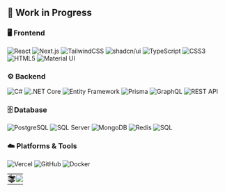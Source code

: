## 🚧 Work in Progress

### 🖥️ Frontend  
![React](https://img.shields.io/badge/React-20232A?style=for-the-badge&logo=react&logoColor=61DAFB)
![Next.js](https://img.shields.io/badge/Next.js-000000?style=for-the-badge&logo=nextdotjs&logoColor=white)
![TailwindCSS](https://img.shields.io/badge/TailwindCSS-06B6D4?style=for-the-badge&logo=tailwindcss&logoColor=white)
![shadcn/ui](https://img.shields.io/badge/shadcn%2Fui-000000?style=for-the-badge&logo=shadcnui&logoColor=white)
![TypeScript](https://img.shields.io/badge/TypeScript-3178C6?style=for-the-badge&logo=typescript&logoColor=white)
![CSS3](https://img.shields.io/badge/CSS3-1572B6?style=for-the-badge&logo=css3&logoColor=white)
![HTML5](https://img.shields.io/badge/HTML5-E34F26?style=for-the-badge&logo=html5&logoColor=white)
![Material UI](https://img.shields.io/badge/MUI-007FFF?style=for-the-badge&logo=mui&logoColor=white)

### ⚙️ Backend  
![C#](https://img.shields.io/badge/C%23-239120?style=for-the-badge&logo=csharp&logoColor=white)
![.NET Core](https://img.shields.io/badge/.NET-512BD4?style=for-the-badge&logo=dotnet&logoColor=white)
![Entity Framework](https://img.shields.io/badge/Entity%20Framework-512BD4?style=for-the-badge&logo=dotnet&logoColor=white)
![Prisma](https://img.shields.io/badge/Prisma-2D3748?style=for-the-badge&logo=prisma&logoColor=white)
![GraphQL](https://img.shields.io/badge/GraphQL-E10098?style=for-the-badge&logo=graphql&logoColor=white)
![REST API](https://img.shields.io/badge/REST%20API-02569B?style=for-the-badge&logo=rest&logoColor=white)

### 🗄️ Database  
![PostgreSQL](https://img.shields.io/badge/PostgreSQL-4169E1?style=for-the-badge&logo=postgresql&logoColor=white)
![SQL Server](https://img.shields.io/badge/SQL%20Server-CC2927?style=for-the-badge&logo=microsoftsqlserver&logoColor=white)
![MongoDB](https://img.shields.io/badge/MongoDB-47A248?style=for-the-badge&logo=mongodb&logoColor=white)
![Redis](https://img.shields.io/badge/Redis-DC382D?style=for-the-badge&logo=redis&logoColor=white)
![SQL](https://img.shields.io/badge/SQL-336791?style=for-the-badge&logo=database&logoColor=white)

### ☁️ Platforms & Tools  
![Vercel](https://img.shields.io/badge/Vercel-000000?style=for-the-badge&logo=vercel&logoColor=white)
![GitHub](https://img.shields.io/badge/GitHub-181717?style=for-the-badge&logo=github&logoColor=white)
![Docker](https://img.shields.io/badge/Docker-2496ED?style=for-the-badge&logo=docker&logoColor=white)
<table>
  <tr>
    <td style="padding:0; border:none;">
      <img src="https://raw.githubusercontent.com/Hereetria/Hereetria/main/assets/cursor-ai.svg" 
           alt="Logo" height="20"/>
    </td>
    <td style="padding:0; border:none;">
      <img src="https://img.shields.io/badge/Cursor%20AI-black?style=for-the-badge&labelColor=white&color=white&logoColor=black" />
    </td>
  </tr>
</table>


